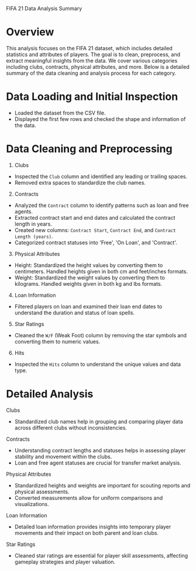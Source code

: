  FIFA 21 Data Analysis Summary

# Overview
This analysis focuses on the FIFA 21 dataset, which includes detailed statistics and attributes of players. The goal is to clean, preprocess, and extract meaningful insights from the data. We cover various categories including clubs, contracts, physical attributes, and more. Below is a detailed summary of the data cleaning and analysis process for each category.

# Data Loading and Initial Inspection
- Loaded the dataset from the CSV file.
- Displayed the first few rows and checked the shape and information of the data.

# Data Cleaning and Preprocessing

 1. Clubs
- Inspected the `Club` column and identified any leading or trailing spaces.
- Removed extra spaces to standardize the club names.

 2. Contracts
- Analyzed the `Contract` column to identify patterns such as loan and free agents.
- Extracted contract start and end dates and calculated the contract length in years.
- Created new columns: `Contract Start`, `Contract End`, and `Contract Length (years)`.
- Categorized contract statuses into 'Free', 'On Loan', and 'Contract'.

 3. Physical Attributes
- Height: Standardized the height values by converting them to centimeters. Handled heights given in both cm and feet/inches formats.
- Weight: Standardized the weight values by converting them to kilograms. Handled weights given in both kg and lbs formats.

 4. Loan Information
- Filtered players on loan and examined their loan end dates to understand the duration and status of loan spells.

 5. Star Ratings
- Cleaned the `W/F` (Weak Foot) column by removing the star symbols and converting them to numeric values.

 6. Hits
- Inspected the `Hits` column to understand the unique values and data type.

# Detailed Analysis
 Clubs
- Standardized club names help in grouping and comparing player data across different clubs without inconsistencies.

 Contracts
- Understanding contract lengths and statuses helps in assessing player stability and movement within the clubs.
- Loan and free agent statuses are crucial for transfer market analysis.

 Physical Attributes
- Standardized heights and weights are important for scouting reports and physical assessments.
- Converted measurements allow for uniform comparisons and visualizations.

 Loan Information
- Detailed loan information provides insights into temporary player movements and their impact on both parent and loan clubs.

 Star Ratings
- Cleaned star ratings are essential for player skill assessments, affecting gameplay strategies and player valuation.

